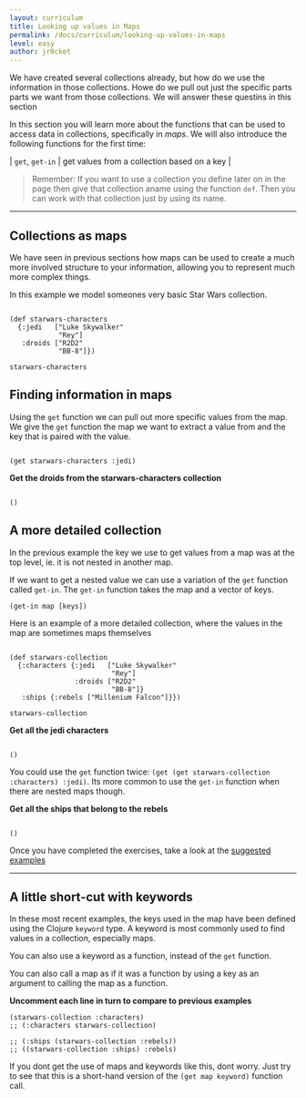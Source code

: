 ```yaml
---
layout: curriculum
title: Looking up values in Maps
permalink: /docs/curriculum/looking-up-values-in-maps
level: easy
author: jr0cket
---
```


We have created several collections already, but how do we use the information in those collections.  Howe do we pull out just the specific parts parts we want from those collections.  We will answer these questins in this section

In this section you will learn more about the functions that can be used to access data in collections, specifically in _maps_.  We will also introduce the following functions for the first time:

| `get`, `get-in` | get values from a collection based on a key |

> Remember:  If you want to use a collection you define later on in the page then give that collection aname using the function `def`.  Then you can work with that collection just by using its name.

<hr />

## Collections as maps

We have seen in previous sections how maps can be used to create a much more involved structure to your information, allowing you to represent much more complex things.

In this example we model someones very basic Star Wars collection.

<!-- Using expression evaluation fix to make string appear as a value in klipse -->
<pre><code class="language-klipse" data-eval-context="expr">
(def starwars-characters
  {:jedi   ["Luke Skywalker"
            "Rey"]
   :droids ["R2D2"
            "BB-8"]})

starwars-characters
</code></pre>


## Finding information in maps

Using the `get` function we can pull out more specific values from the map.  We give the `get` function the map we want to extract a value from and the key that is paired with the value.

<!-- Using expression evaluation fix to make string appear as a value in klipse -->
<pre><code class="language-klipse" data-eval-context="expr">
(get starwars-characters :jedi)
</code></pre>


**Get the droids from the starwars-characters collection**

<!-- Using expression evaluation fix to make string appear as a value in klipse -->
<pre><code class="language-klipse" data-eval-context="expr">
()
</code></pre>



## A more detailed collection

In the previous example the key we use to get values from a map was at the top level, ie. it is not nested in another map.

If we want to get a nested value we can use a variation of the `get` function called `get-in`.  The `get-in` function takes the map and a vector of keys.

`(get-in map [keys])`

Here is an example of a more detailed collection, where the values in the map are sometimes maps themselves

<!-- Using expression evaluation fix to make string appear as a value in klipse -->
<pre><code class="language-klipse" data-eval-context="expr">
(def starwars-collection
  {:characters {:jedi   ["Luke Skywalker"
                         "Rey"]
                :droids ["R2D2"
                         "BB-8"]}
   :ships {:rebels ["Millenium Falcon"]}})

starwars-collection
</code></pre>


**Get all the jedi characters**

<!-- Using expression evaluation fix to make string appear as a value in klipse -->
<pre><code class="language-klipse" data-eval-context="expr">
()
</code></pre>

You could use the `get` function twice: `(get (get starwars-collection :characters) :jedi)`.  Its more common to use the `get-in` function when there are nested maps though.

**Get all the ships that belong to the rebels**

<!-- Using expression evaluation fix to make string appear as a value in klipse -->
<pre><code class="language-klipse" data-eval-context="expr">
()
</code></pre>

Once you have completed the exercises, take a look at the [suggested examples](https://gist.github.com/3a7be833cb581c36adb463e1498e54a0)

<hr />

## A little short-cut with keywords

In these most recent examples, the keys used in the map have been defined using the Clojure `keyword` type.  A keyword is most commonly used to find values in a collection, especially maps.

You can also use a keyword as a function, instead of the `get` function.

You can also call a map as if it was a function by using a key as an argument to calling the map as a function.

**Uncomment each line in turn to compare to previous examples**

~~~klipse
(starwars-collection :characters)
;; (:characters starwars-collection)

;; (:ships (starwars-collection :rebels))
;; ((starwars-collection :ships) :rebels)
~~~

If you dont get the use of maps and keywords like this, dont worry.  Just try to see that this is a short-hand version of the `(get map keyword)` function call.
